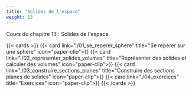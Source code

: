 ```yaml
---
title: "Solides de l'espace"
weight: 13
---
```

Cours du chapitre 13 : Solides de l'espace.

{{< cards >}}
  {{< card link="./01_se_reperer_sphere" title="Se repérer sur une sphère" icon="paper-clip">}}
  {{< card link="./02_representer_solides_volumes" title="Représenter des solides et calculer des volumes" icon="paper-clip">}}
  {{< card link="./03_construire_sections_planes" title="Construire des sections planes de solides" icon="paper-clip">}}
  {{< card link="./04_exercices" title="Exercices" icon="paper-clip">}}
{{< /cards >}}
